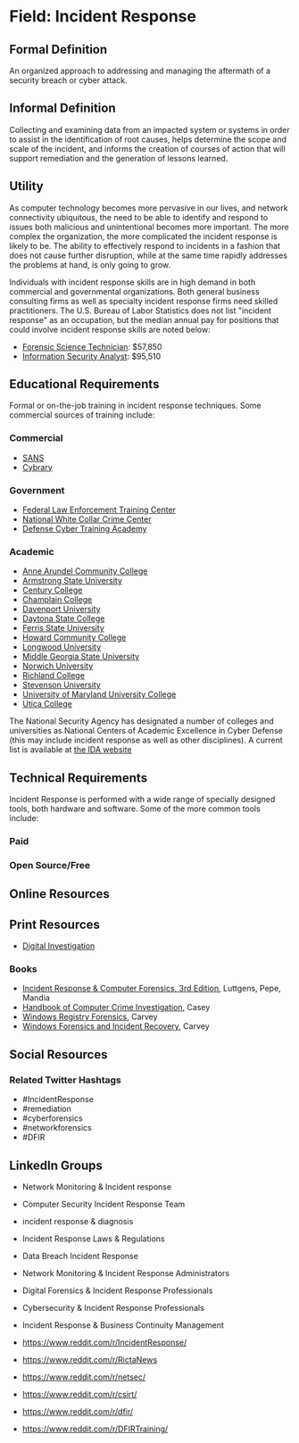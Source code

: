 # Field: Incident Response

## Formal Definition

An organized approach to addressing and managing the aftermath of a security breach or cyber attack. 

## Informal Definition

Collecting and examining data from an impacted system or systems in order to assist in the identification of root causes, helps determine the scope and scale of the incident, and informs the creation of courses of action that will support remediation and the generation of lessons learned.

## Utility

As computer technology becomes more pervasive in our lives, and network connectivity ubiquitous, the need to be able to identify and respond to issues both malicious and unintentional becomes more important. The more complex the organization, the more complicated the incident response is likely to be. The ability to effectively respond to incidents in a fashion that does not cause further disruption, while at the same time rapidly addresses the problems at hand, is only going to grow.

Individuals with incident response skills are in high demand in both commercial and governmental organizations. Both general business consulting firms as well as specialty incident response firms need skilled  practitioners. The U.S. Bureau of Labor Statistics does not list "incident response" as an occupation, but the median annual pay for positions that could involve incident response skills are noted below:

- [Forensic Science Technician](https://www.bls.gov/ooh/life-physical-and-social-science/forensic-science-technicians.htm): $57,850
- [Information Security Analyst](https://www.bls.gov/ooh/computer-and-information-technology/information-security-analysts.htm): $95,510


## Educational Requirements

Formal or on-the-job training in incident response techniques. Some commercial sources of training include:

### Commercial

- [SANS](https://www.sans.org/)
- [Cybrary](https://www.cybrary.it/)

### Government

- [Federal Law Enforcement Training Center](https://www.fletc.gov/training-catalog)
- [National White Collar Crime Center](http://www.iacpcybercenter.org/investigators/training/)
- [Defense Cyber Training Academy](https://www.dc3.mil/cyber-training)

### Academic

- [Anne Arundel Community College](http://www.aacc.edu/)
- [Armstrong State University](https://www.armstrong.edu/)
- [Century College](http://www.century.edu/)
- [Champlain College](http://www.champlain.edu/)
- [Davenport University](http://www.davenport.edu/)
- [Daytona State College](http://www.daytonastate.edu/)
- [Ferris State University](http://www.ferris.edu/)
- [Howard Community College](http://www.howardcc.edu/)
- [Longwood University](http://www.longwood.edu/)
- [Middle Georgia State University](http://www.mga.edu/)
- [Norwich University](http://www.norwich.edu/)
- [Richland College](http://www.richlandcollege.edu/)
- [Stevenson University](http://www.stevenson.edu/)
- [University of Maryland University College](http://www.umuc.edu/)
- [Utica College](http://www.utica.edu/)

The National Security Agency has designated a number of colleges and universities as National Centers of Academic Excellence in Cyber Defense (this may include incident response as well as other  disciplines). A current list is available at [the IDA website](https://www.iad.gov/NIETP/reports/cae_designated_institutions.cfm)

## Technical Requirements

Incident Response is performed with a wide range of specially designed tools, both hardware and software. Some of the more common tools include:

### Paid


### Open Source/Free


## Online Resources


## Print Resources

- [Digital Investigation](https://www.journals.elsevier.com/digital-investigation)

### Books

- [Incident Response & Computer Forensics, 3rd Edition](https://amzn.to/2WZlmjE), Luttgens, Pepe, Mandia
- [Handbook of Computer Crime Investigation](https://amzn.to/2I6Wm6K), Casey
- [Windows Registry Forensics](https://amzn.to/2N3oary), Carvey
- [Windows Forensics and Incident Recovery](https://amzn.to/2UXaOzQ), Carvey

## Social Resources

### Related Twitter Hashtags

- #IncidentResponse
- #remediation
- #cyberforensics
- #networkforensics
- #DFIR

## LinkedIn Groups

- Network Monitoring & Incident response
- Computer Security Incident Response Team
- incident response & diagnosis
- Incident Response Laws & Regulations
- Data Breach Incident Response
- Network Monitoring & Incident Response Administrators
- Digital Forensics & Incident Response Professionals
- Cybersecurity & Incident Response Professionals
- Incident Response & Business Continuity Management


- https://www.reddit.com/r/IncidentResponse/
- https://www.reddit.com/r/RictaNews
- https://www.reddit.com/r/netsec/
- https://www.reddit.com/r/csirt/
- https://www.reddit.com/r/dfir/
- https://www.reddit.com/r/DFIRTraining/
